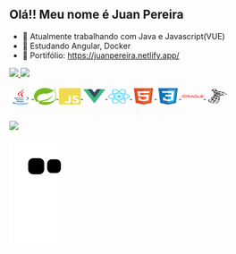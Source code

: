 ## Olá!! Meu nome é Juan Pereira

- 🔭 Atualmente trabalhando com Java e Javascript(VUE)
- 🌱 Estudando Angular, Docker
- 🌚 Portifólio: https://juanpereira.netlify.app/

 <div>
  <a href="https://github.com/juanpereira2">
  <img height="180em" src="https://github-readme-stats.vercel.app/api?username=juanpereira2&show_icons=true&theme=merko&include_all_commits=true&count_private=true"/>
  <img height="180em" src="https://github-readme-stats.vercel.app/api/top-langs/?username=juanpereira2&layout=compact&langs_count=7&theme=merko"/>
</div>
  
  <div style="display: inline_block"><br>
  <img align="center" alt="Juan-java" height="30" width="40" src="https://raw.githubusercontent.com/devicons/devicon/master/icons/java/java-original.svg">
  <img align="center" alt="Juan-spring" height="30" width="40" src="https://raw.githubusercontent.com/devicons/devicon/master/icons/spring/spring-original.svg">
  <img align="center" alt="Juan-Js" height="30" width="40" src="https://raw.githubusercontent.com/devicons/devicon/master/icons/javascript/javascript-plain.svg">
  <img align="center" alt="Juan-vue" height="30" width="40" src="https://raw.githubusercontent.com/devicons/devicon/master/icons/vuejs/vuejs-original.svg">
  <img align="center" alt="Juan-React" height="30" width="40" src="https://raw.githubusercontent.com/devicons/devicon/master/icons/react/react-original.svg">
  <img align="center" alt="Juan-HTML" height="30" width="40" src="https://raw.githubusercontent.com/devicons/devicon/master/icons/html5/html5-original.svg">
  <img align="center" alt="Juan-CSS" height="30" width="40" src="https://raw.githubusercontent.com/devicons/devicon/master/icons/css3/css3-original.svg">
  <img align="center" alt="Juan-oracle" height="30" width="40" src="https://raw.githubusercontent.com/devicons/devicon/master/icons/oracle/oracle-original.svg">
  <img align="center" alt="Juan-sqlServer" height="30" width="40" src="https://raw.githubusercontent.com/devicons/devicon/master/icons/microsoftsqlserver/microsoftsqlserver-plain.svg">
</div>
  
  ##
  
  <div>
     <a href="https://www.linkedin.com/in/juan-pereira-dev/" target="_blank"><img src="https://img.shields.io/badge/LinkedIn-0077B5?style=for-the-badge&logo=linkedin&logoColor=white"></a>
  </div>
  
  ![Snake animation](https://github.com/rafaballerini/rafaballerini/blob/output/github-contribution-grid-snake.svg)
